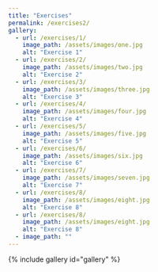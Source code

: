 ```yaml
---
title: "Exercises"
permalink: /exercises2/
gallery:
  - url: /exercises/1/
    image_path: /assets/images/one.jpg
    alt: "Exercise 1"
  - url: /exercises/2/
    image_path: /assets/images/two.jpg
    alt: "Exercise 2"
  - url: /exercises/3/
    image_path: /assets/images/three.jpg
    alt: "Exercise 3"
  - url: /exercises/4/
    image_path: /assets/images/four.jpg
    alt: "Exercise 4"
  - url: /exercises/5/
    image_path: /assets/images/five.jpg
    alt: "Exercise 5"
  - url: /exercises/6/
    image_path: /assets/images/six.jpg
    alt: "Exercise 6"
  - url: /exercises/7/
    image_path: /assets/images/seven.jpg
    alt: "Exercise 7"
  - url: /exercises/8/
    image_path: /assets/images/eight.jpg
    alt: "Exercise 8"
  - url: /exercises/8/
    image_path: /assets/images/eight.jpg
    alt: "Exercise 8"
  - image_path: ""
---
```


{% include gallery id="gallery" %}
